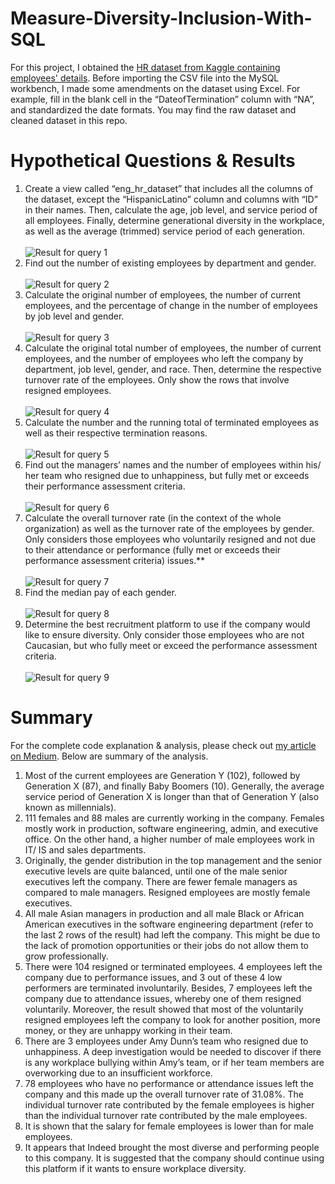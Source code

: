 # Measure-Diversity-Inclusion-With-SQL
For this project, I obtained the <a href="https://www.kaggle.com/datasets/rhuebner/human-resources-data-set">HR dataset from Kaggle containing employees' details</a>. Before importing the CSV file into the MySQL workbench, I made some amendments on the dataset using Excel. For example, fill in the blank cell in the “DateofTermination” column with “NA”, and standardized the date formats. You may find the raw dataset and cleaned dataset in this repo. 

# Hypothetical Questions & Results
1. Create a view called “eng_hr_dataset” that includes all the columns of the dataset, except the “HispanicLatino” column and columns with “ID” in their names. Then, calculate the age, job level, and service period of all employees. Finally, determine generational diversity in the workplace, as well as the average (trimmed) service period of each generation. <br><br><img src="https://miro.medium.com/max/1100/1*YlXAft5Ojr0VN0Nrpz-5PQ.png" alt="Result for query 1">
2. Find out the number of existing employees by department and gender. <br><br><img src="https://miro.medium.com/max/1100/1*aerwUI5f5Lny1uNUO6MgiA.png" alt="Result for query 2">
3. Calculate the original number of employees, the number of current employees, and the percentage of change in the number of employees by job level and gender.<br><br><img src="https://miro.medium.com/max/1100/1*TE1BnJ4oNDeZWX6J9PM-Qw.png" alt="Result for query 3">
4. Calculate the original total number of employees, the number of current employees, and the number of employees who left the company by department, job level, gender, and race. Then, determine the respective turnover rate of the employees. Only show the rows that involve resigned employees.<br><br><img src="https://miro.medium.com/max/1100/1*p6e2SK3Qk83cqUIF58p5rg.png" alt="Result for query 4">
5. Calculate the number and the running total of terminated employees as well as their respective termination reasons.<br><br><img src="https://miro.medium.com/max/1100/1*yyqaviMZRC5WyuqEYJ59aQ.png" alt="Result for query 5">
6. Find out the managers’ names and the number of employees within his/ her team who resigned due to unhappiness, but fully met or exceeds their performance assessment criteria.<br><br><img src="https://miro.medium.com/max/1100/1*sqRcEjuofbyNwmEDy11kwg.png" alt="Result for query 6">
7. Calculate the overall turnover rate (in the context of the whole organization) as well as the turnover rate of the employees by gender. Only considers those employees who voluntarily resigned and not due to their attendance or performance (fully met or exceeds their performance assessment criteria) issues.**<br><br><img src="https://miro.medium.com/max/1100/1*gIAHKwHWzJVRTcDNTcR4CA.png" alt="Result for query 7">
8. Find the median pay of each gender. <br><br><img src="https://miro.medium.com/max/1400/1*MTe0gKQo3z5PD4SLMMEeCA.png" alt="Result for query 8">
9. Determine the best recruitment platform to use if the company would like to ensure diversity. Only consider those employees who are not Caucasian, but who fully meet or exceed the performance assessment criteria.<br><br><img src="https://miro.medium.com/max/1100/1*bkX5yuPvLUpCCGvHuvbH5w.png" alt="Result for query 9">

# Summary
For the complete code explanation & analysis, please check out <a href="https://jadangpooiling.medium.com/analyzing-hr-metrics-with-sql-to-measure-diversity-inclusion-1c00bf4b6bae">my article on Medium</a>. Below are summary of the analysis.
1. Most of the current employees are Generation Y (102), followed by Generation X (87), and finally Baby Boomers (10). Generally, the average service period of Generation X is longer than that of Generation Y (also known as millennials).
2. 111 females and 88 males are currently working in the company. Females mostly work in production, software engineering, admin, and executive office. On the other hand, a higher number of male employees work in IT/ IS and sales departments.
3. Originally, the gender distribution in the top management and the senior executive levels are quite balanced, until one of the male senior executives left the company. There are fewer female managers as compared to male managers. Resigned employees are mostly female executives.
4. All male Asian managers in production and all male Black or African American executives in the software engineering department (refer to the last 2 rows of the result) had left the company. This might be due to the lack of promotion opportunities or their jobs do not allow them to grow professionally.
5. There were 104 resigned or terminated employees. 4 employees left the company due to performance issues, and 3 out of these 4 low performers are terminated involuntarily. Besides, 7 employees left the company due to attendance issues, whereby one of them resigned voluntarily. Moreover, the result showed that most of the voluntarily resigned employees left the company to look for another position, more money, or they are unhappy working in their team. 
6. There are 3 employees under Amy Dunn’s team who resigned due to unhappiness. A deep investigation would be needed to discover if there is any workplace bullying within Amy’s team, or if her team members are overworking due to an insufficient workforce.
7. 78 employees who have no performance or attendance issues left the company and this made up the overall turnover rate of 31.08%. The individual turnover rate contributed by the female employees is higher than the individual turnover rate contributed by the male employees.
8. It is shown that the salary for female employees is lower than for male employees. 
9. It appears that Indeed brought the most diverse and performing people to this company. It is suggested that the company should continue using this platform if it wants to ensure workplace diversity.
